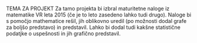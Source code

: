 TEMA ZA PROJEKT
Za tamo projekta bi izbral maturitetne naloge iz matematike VR leta 2015 (če je to leto zasedeno lahko tudi drugo).
Naloge bi s pomočjo mathematice rešil, jih oblikovno uredil (po možnosti dodal grafe za boljšo predstavo) in predstavil. Lahko bi dodal tudi kakšne statistične podatjke o uspešnosti in jih grafično predstavil.
